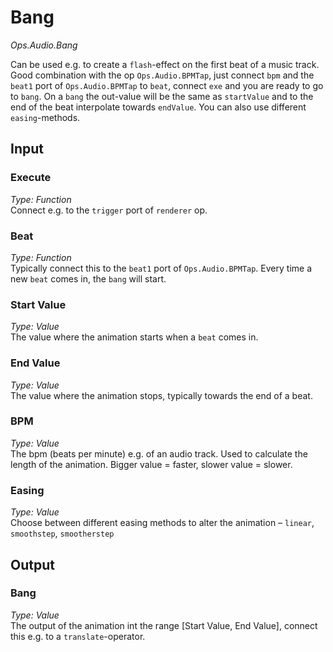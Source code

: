 # Bang

*Ops.Audio.Bang*  

Can be used e.g. to create a `flash`-effect on the first beat of a music track. Good combination with the op `Ops.Audio.BPMTap`, just connect `bpm` and the `beat1` port of `Ops.Audio.BPMTap` to `beat`, connect `exe` and you are ready to go to `bang`. On a `bang` the out-value will be the same as `startValue` and to the end of the beat interpolate towards `endValue`. You can also use different `easing`-methods.

## Input

### Execute

*Type: Function*  
Connect e.g. to the `trigger` port of `renderer` op. 

### Beat

*Type: Function*  
Typically connect this to the `beat1` port of `Ops.Audio.BPMTap`. Every time a new `beat` comes in, the `bang` will start.

### Start Value

*Type: Value*  
The value where the animation starts when a `beat` comes in.

### End Value

*Type: Value*  
The value where the animation stops, typically towards the end of a beat.

### BPM

*Type: Value*  
The bpm (beats per minute) e.g. of an audio track. Used to calculate the length of the animation. Bigger value = faster, slower value = slower.

### Easing

*Type: Value*  
Choose between different easing methods to alter the animation – `linear`, `smoothstep`, `smootherstep`

## Output

### Bang

*Type: Value*  
The output of the animation int the range [Start Value, End Value], connect this e.g. to a `translate`-operator.